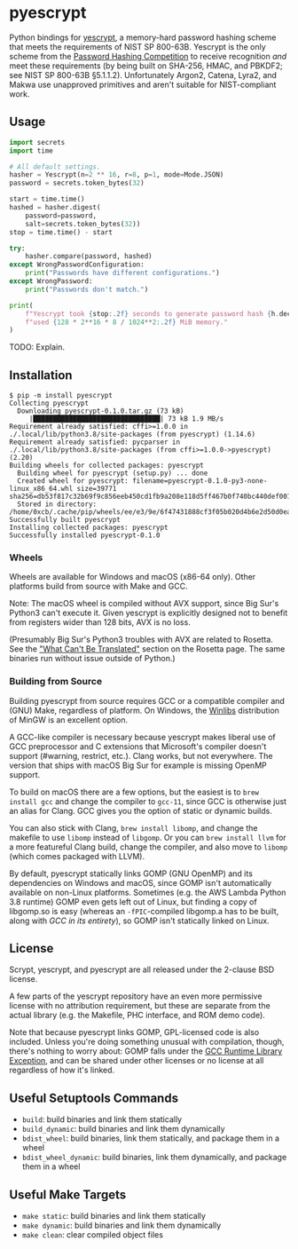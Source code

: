 # pyescrypt
Python bindings for [yescrypt](https://github.com/openwall/yescrypt), a memory-hard password hashing scheme that meets the requirements of NIST SP 800-63B. Yescrypt is the only scheme from the [Password Hashing Competition](https://www.password-hashing.net/) to receive recognition *and* meet these requirements (by being built on SHA-256, HMAC, and PBKDF2; see NIST SP 800-63B §5.1.1.2). Unfortunately Argon2, Catena, Lyra2, and Makwa use unapproved primitives and aren't suitable for NIST-compliant work.


## Usage
```python
import secrets
import time

# All default settings.
hasher = Yescrypt(n=2 ** 16, r=8, p=1, mode=Mode.JSON)
password = secrets.token_bytes(32)

start = time.time()
hashed = hasher.digest(
    password=password,
    salt=secrets.token_bytes(32))
stop = time.time() - start

try:
    hasher.compare(password, hashed)
except WrongPasswordConfiguration:
    print("Passwords have different configurations.")
except WrongPassword:
    print("Passwords don't match.")

print(
    f"Yescrypt took {stop:.2f} seconds to generate password hash {h.decode()} and "
    f"used {128 * 2**16 * 8 / 1024**2:.2f} MiB memory."
)
```
TODO: Explain.


## Installation
```shell
$ pip -m install pyescrypt
Collecting pyescrypt
  Downloading pyescrypt-0.1.0.tar.gz (73 kB)
     |████████████████████████████████| 73 kB 1.9 MB/s 
Requirement already satisfied: cffi>=1.0.0 in ./.local/lib/python3.8/site-packages (from pyescrypt) (1.14.6)
Requirement already satisfied: pycparser in ./.local/lib/python3.8/site-packages (from cffi>=1.0.0->pyescrypt) (2.20)
Building wheels for collected packages: pyescrypt
  Building wheel for pyescrypt (setup.py) ... done
  Created wheel for pyescrypt: filename=pyescrypt-0.1.0-py3-none-linux_x86_64.whl size=39771 sha256=db53f817c32b69f9c856eeb450cd1fb9a208e118d5ff467b0f740bc440def001
  Stored in directory: /home/0xcb/.cache/pip/wheels/ee/e3/9e/6f47431888cf3f05b020d4b6e2d50d0eafb834b290fc84558a
Successfully built pyescrypt
Installing collected packages: pyescrypt
Successfully installed pyescrypt-0.1.0
```
### Wheels
Wheels are available for Windows and macOS (x86-64 only). Other platforms build from source with Make and GCC.

Note: The macOS wheel is compiled without AVX support, since Big Sur's Python3 can't execute it. Given yescrypt is explicitly designed not to benefit from registers wider than 128 bits, AVX is no loss.

(Presumably Big Sur's Python3 troubles with AVX are related to Rosetta. See the ["What Can't Be Translated"](https://developer.apple.com/documentation/apple-silicon/about-the-rosetta-translation-environment) section on the Rosetta page. The same binaries run without issue outside of Python.)

### Building from Source
Building pyescrypt from source requires GCC or a compatible compiler and (GNU) Make, regardless of platform. On Windows, the [Winlibs](https://github.com/brechtsanders/winlibs_mingw) distribution of MinGW is an excellent option. 

A GCC-like compiler is necessary because yescrypt makes liberal use of GCC preprocessor and C extensions that Microsoft's compiler doesn't support (#warning, restrict, etc.). Clang works, but not everywhere. The version that ships with macOS Big Sur for example is missing OpenMP support.

To build on macOS there are a few options, but the easiest is to `brew install gcc` and change the compiler to `gcc-11`, since GCC is otherwise just an alias for Clang. GCC gives you the option of static or dynamic builds.

You can also stick with Clang, `brew install libomp`, and change the makefile to use `libomp` instead of `libgomp`. Or you can `brew install llvm` for a more featureful Clang build, change the compiler, and also move to `libomp` (which comes packaged with LLVM).

By default, pyescrypt statically links GOMP (GNU OpenMP) and its dependencies on Windows and macOS, since GOMP isn't automatically available on non-Linux platforms. Sometimes (e.g. the AWS Lambda Python 3.8 runtime) GOMP even gets left out of Linux, but finding a copy of libgomp.so is easy (whereas an `-fPIC`-compiled libgomp.a has to be built, along with *GCC in its entirety*), so GOMP isn't statically linked on Linux.


## License
Scrypt, yescrypt, and pyescrypt are all released under the 2-clause BSD license.

A few parts of the yescrypt repository have an even more permissive license with no attribution requirement, but these are separate from the actual library (e.g. the Makefile, PHC interface, and ROM demo code).

Note that because pyescrypt links GOMP, GPL-licensed code is also included. Unless you're doing something unusual with compilation, though, there's nothing to worry about: GOMP falls under the [GCC Runtime Library Exception](https://www.gnu.org/licenses/gcc-exception-3.1-faq.en.html), and can be shared under other licenses or no license at all regardless of how it's linked.


## Useful Setuptools Commands
- `build`: build binaries and link them statically
- `build_dynamic`: build binaries and link them dynamically
- `bdist_wheel`: build binaries, link them statically, and package them in a wheel
- `bdist_wheel_dynamic`: build binaries, link them dynamically, and package them in a wheel


## Useful Make Targets
- `make static`: build binaries and link them statically
- `make dynamic`: build binaries and link them dynamically
- `make clean`: clear compiled object files
